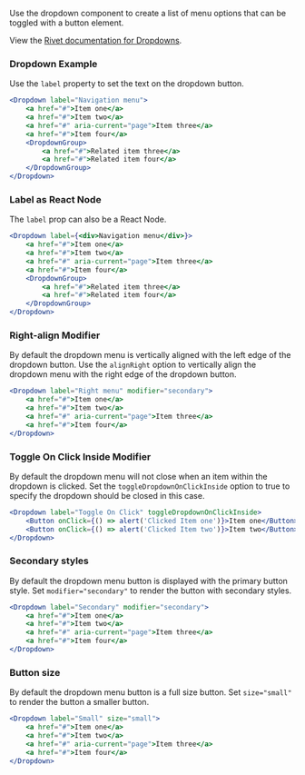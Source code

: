 Use the dropdown component to create a list of menu options that can be toggled with a button element.

View the [Rivet documentation for Dropdowns](https://rivet.iu.edu/components/dropdown/).

### Dropdown Example

Use the `label` property to set the text on the dropdown button.

<!-- prettier-ignore-start -->
```jsx
<Dropdown label="Navigation menu">
    <a href="#">Item one</a>
    <a href="#">Item two</a>
    <a href="#" aria-current="page">Item three</a>
    <a href="#">Item four</a>
    <DropdownGroup>
        <a href="#">Related item three</a>
        <a href="#">Related item four</a>
    </DropdownGroup>
</Dropdown>
```
<!-- prettier-ignore-end -->

### Label as React Node

The `label` prop can also be a React Node.

<!-- prettier-ignore-start -->
```jsx
<Dropdown label={<div>Navigation menu</div>}>
    <a href="#">Item one</a>
    <a href="#">Item two</a>
    <a href="#" aria-current="page">Item three</a>
    <a href="#">Item four</a>
    <DropdownGroup>
        <a href="#">Related item three</a>
        <a href="#">Related item four</a>
    </DropdownGroup>
</Dropdown>
```
<!-- prettier-ignore-end -->

### Right-align Modifier

By default the dropdown menu is vertically aligned with the left edge of the dropdown button. Use the `alignRight` option to vertically align the dropdown menu with the right edge of the dropdown button.

<!-- prettier-ignore-start -->
```jsx
<Dropdown label="Right menu" modifier="secondary">
    <a href="#">Item one</a>
    <a href="#">Item two</a>
    <a href="#" aria-current="page">Item three</a>
    <a href="#">Item four</a>
</Dropdown>
```
<!-- prettier-ignore-end -->

### Toggle On Click Inside Modifier

By default the dropdown menu will not close when an item within the dropdown is clicked. Set the `toggleDropdownOnClickInside` option to true to specify the dropdown should be closed in this case.

<!-- prettier-ignore-start -->
```jsx
<Dropdown label="Toggle On Click" toggleDropdownOnClickInside>
    <Button onClick={() => alert('Clicked Item one')}>Item one</Button>
    <Button onClick={() => alert('Clicked Item two')}>Item two</Button>
</Dropdown>
```
<!-- prettier-ignore-end -->

### Secondary styles

By default the dropdown menu button is displayed with the primary button style. Set `modifier="secondary"` to render the button with secondary styles.

<!-- prettier-ignore-start -->
```jsx
<Dropdown label="Secondary" modifier="secondary">
    <a href="#">Item one</a>
    <a href="#">Item two</a>
    <a href="#" aria-current="page">Item three</a>
    <a href="#">Item four</a>
</Dropdown>
```
<!-- prettier-ignore-end -->

### Button size

By default the dropdown menu button is a full size button. Set `size="small"` to render the button a smaller button.

<!-- prettier-ignore-start -->
```jsx
<Dropdown label="Small" size="small">
    <a href="#">Item one</a>
    <a href="#">Item two</a>
    <a href="#" aria-current="page">Item three</a>
    <a href="#">Item four</a>
</Dropdown>
```
<!-- prettier-ignore-end -->
